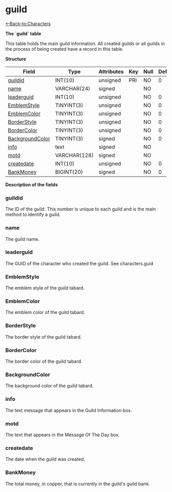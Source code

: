 # guild

[<-Back-to:Characters](database-characters.md)

**The \`guild\` table**

This table holds the main guild information. All created guilds or all guilds in the process of being created have a record in this table.

**Structure**

| Field                | Type         | Attributes | Key | Null | Default | Extra  | Comment |
|----------------------|--------------|------------|-----|------|---------|--------|---------|
| [guildid][1]         | INT(10)      | unsigned   | PRI | NO   | 0       | Unique |         |
| [name][2]            | VARCHAR(24)  | signed     |     | NO   |         |        |         |
| [leaderguid][3]      | INT(10)      | unsigned   |     | NO   | 0       |        |         |
| [EmblemStyle][4]     | TINYINT(3)   | unsigned   |     | NO   | 0       |        |         |
| [EmblemColor][5]     | TINYINT(3)   | unsigned   |     | NO   | 0       |        |         |
| [BorderStyle][6]     | TINYINT(3)   | unsigned   |     | NO   | 0       |        |         |
| [BorderColor][7]     | TINYINT(3)   | unsigned   |     | NO   | 0       |        |         |
| [BackgroundColor][8] | TINYINT(3)   | signed     |     | NO   | 0       |        |         |
| [info][9]            | text         | signed     |     | NO   |         |        |         |
| [motd][10]           | VARCHAR(128) | signed     |     | NO   |         |        |         |
| [createdate][11]     | INT(10)      | unsigned   |     | NO   | 0       |        |         |
| [BankMoney][12]      | BIGINT(20)   | signed     |     | NO   | 0       |        |         |

[1]: #guildid
[2]: #name
[3]: #leaderguid
[4]: #emblemstyle
[5]: #emblemcolor
[6]: #borderstyle
[7]: #bordercolor
[8]: #backgroundcolor
[9]: #info
[10]: #motd
[11]: #createdate
[12]: #bankmoney

**Description of the fields**

### guildid

The ID of the guild. This number is unique to each guild and is the main method to identify a guild.

### name

The guild name.

### leaderguid

The GUID of the character who created the guild. See characters.guid

### EmblemStyle

The emblem style of the guild tabard.

### EmblemColor

The emblem color of the guild tabard.

### BorderStyle

The border style of the guild tabard.

### BorderColor

The border color of the guild tabard.

### BackgroundColor

The background color of the guild tabard.

### info

The text message that appears in the Guild Information box.

### motd

The text that appears in the Message Of The Day box.

### createdate

The date when the guild was created.

### BankMoney

The total money, in copper, that is currently in the guild's guild bank.
